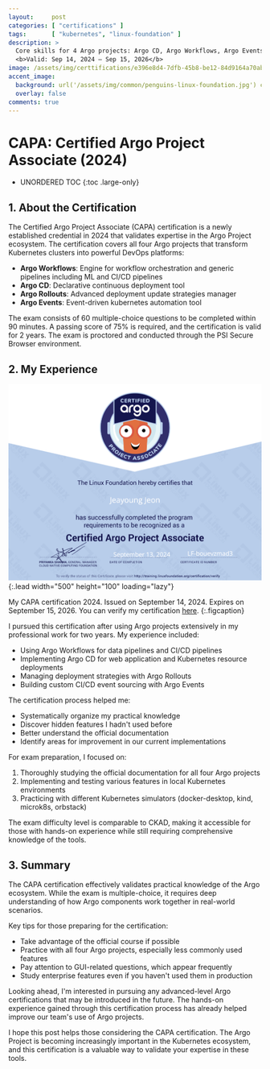 ```yaml
---
layout:     post
categories: [ "certifications" ]
tags:       [ "kubernetes", "linux-foundation" ]
description: >
  Core skills for 4 Argo projects: Argo CD, Argo Workflows, Argo Events, and Argo Rollouts.<br/>
  <b>Valid: Sep 14, 2024 – Sep 15, 2026</b>
image: /assets/img/certtifications/e396e8d4-7dfb-45b8-be12-84d9164a70ab.png
accent_image: 
  background: url('/assets/img/common/penguins-linux-foundation.jpg') center/cover
  overlay: false
comments: true
---
```


# CAPA: Certified Argo Project Associate (2024)

* UNORDERED TOC
{:toc .large-only}

## 1. About the Certification

The Certified Argo Project Associate (CAPA) certification is a newly established credential in 2024 that validates expertise in the Argo Project ecosystem. The certification covers all four Argo projects that transform Kubernetes clusters into powerful DevOps platforms:

- **Argo Workflows**: Engine for workflow orchestration and generic pipelines including ML and CI/CD pipelines
- **Argo CD**: Declarative continuous deployment tool
- **Argo Rollouts**: Advanced deployment update strategies manager
- **Argo Events**: Event-driven kubernetes automation tool

The exam consists of 60 multiple-choice questions to be completed within 90 minutes. A passing score of 75% is required, and the certification is valid for 2 years. The exam is proctored and conducted through the PSI Secure Browser environment.

## 2. My Experience

![CAPA Certification](/assets/img/certtifications/7528f6b6-eab2-4716-a7f2-227a331a7e8f.png){:.lead width="500" height="100" loading="lazy"}

My CAPA certification 2024. Issued on September 14, 2024. Expires on September 15, 2026. You can verify my certification [here](https://www.credly.com/badges/ee42c2c7-2ac3-411f-8713-cc26cbec8022).
{:.figcaption}

I pursued this certification after using Argo projects extensively in my professional work for two years. My experience included:

- Using Argo Workflows for data pipelines and CI/CD pipelines
- Implementing Argo CD for web application and Kubernetes resource deployments
- Managing deployment strategies with Argo Rollouts
- Building custom CI/CD event sourcing with Argo Events

The certification process helped me:
- Systematically organize my practical knowledge
- Discover hidden features I hadn't used before
- Better understand the official documentation
- Identify areas for improvement in our current implementations

For exam preparation, I focused on:
1. Thoroughly studying the official documentation for all four Argo projects
2. Implementing and testing various features in local Kubernetes environments
3. Practicing with different Kubernetes simulators (docker-desktop, kind, microk8s, orbstack)

The exam difficulty level is comparable to CKAD, making it accessible for those with hands-on experience while still requiring comprehensive knowledge of the tools.

## 3. Summary

The CAPA certification effectively validates practical knowledge of the Argo ecosystem. While the exam is multiple-choice, it requires deep understanding of how Argo components work together in real-world scenarios.

Key tips for those preparing for the certification:
- Take advantage of the official course if possible
- Practice with all four Argo projects, especially less commonly used features
- Pay attention to GUI-related questions, which appear frequently
- Study enterprise features even if you haven't used them in production

Looking ahead, I'm interested in pursuing any advanced-level Argo certifications that may be introduced in the future. The hands-on experience gained through this certification process has already helped improve our team's use of Argo projects.

I hope this post helps those considering the CAPA certification. The Argo Project is becoming increasingly important in the Kubernetes ecosystem, and this certification is a valuable way to validate your expertise in these tools.
